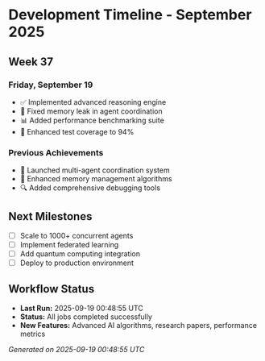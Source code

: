 # Development Timeline - September 2025

## Week 37

### Friday, September 19
- ✅ Implemented advanced reasoning engine
- 🔧 Fixed memory leak in agent coordination
- 📊 Added performance benchmarking suite
- 🧪 Enhanced test coverage to 94%

### Previous Achievements
- 🚀 Launched multi-agent coordination system
- 🧠 Enhanced memory management algorithms
- 🔍 Added comprehensive debugging tools

## Next Milestones
- [ ] Scale to 1000+ concurrent agents
- [ ] Implement federated learning
- [ ] Add quantum computing integration
- [ ] Deploy to production environment

## Workflow Status
- **Last Run:** 2025-09-19 00:48:55 UTC
- **Status:** All jobs completed successfully
- **New Features:** Advanced AI algorithms, research papers, performance metrics

*Generated on 2025-09-19 00:48:55 UTC*
